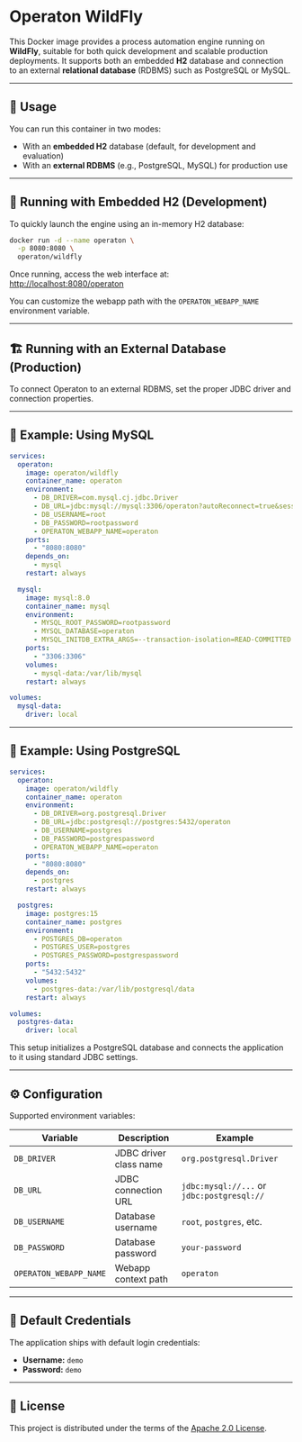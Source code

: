 # Operaton WildFly

This Docker image provides a process automation engine running on **WildFly**, suitable for both quick development and scalable production deployments. It supports both an embedded **H2** database and connection to an external **relational database** (RDBMS) such as PostgreSQL or MySQL.

---

## 🔧 Usage

You can run this container in two modes:

- With an **embedded H2** database (default, for development and evaluation)
- With an **external RDBMS** (e.g., PostgreSQL, MySQL) for production use

---

## 🧪 Running with Embedded H2 (Development)

To quickly launch the engine using an in-memory H2 database:

```bash
docker run -d --name operaton \
  -p 8080:8080 \
  operaton/wildfly
```

Once running, access the web interface at:  
[http://localhost:8080/operaton](http://localhost:8080/operaton)

You can customize the webapp path with the `OPERATON_WEBAPP_NAME` environment variable.

---

## 🏗️ Running with an External Database (Production)

To connect Operaton to an external RDBMS, set the proper JDBC driver and connection properties.

---

## 🐬 Example: Using MySQL

```yaml
services:
  operaton:
    image: operaton/wildfly
    container_name: operaton
    environment:
      - DB_DRIVER=com.mysql.cj.jdbc.Driver
      - DB_URL=jdbc:mysql://mysql:3306/operaton?autoReconnect=true&sessionVariables=transaction_isolation='READ-COMMITTED'
      - DB_USERNAME=root
      - DB_PASSWORD=rootpassword
      - OPERATON_WEBAPP_NAME=operaton
    ports:
      - "8080:8080"
    depends_on:
      - mysql
    restart: always

  mysql:
    image: mysql:8.0
    container_name: mysql
    environment:
      - MYSQL_ROOT_PASSWORD=rootpassword
      - MYSQL_DATABASE=operaton
      - MYSQL_INITDB_EXTRA_ARGS=--transaction-isolation=READ-COMMITTED
    ports:
      - "3306:3306"
    volumes:
      - mysql-data:/var/lib/mysql
    restart: always

volumes:
  mysql-data:
    driver: local
```

---

## 🐘 Example: Using PostgreSQL

```yaml
services:
  operaton:
    image: operaton/wildfly
    container_name: operaton
    environment:
      - DB_DRIVER=org.postgresql.Driver
      - DB_URL=jdbc:postgresql://postgres:5432/operaton
      - DB_USERNAME=postgres
      - DB_PASSWORD=postgrespassword
      - OPERATON_WEBAPP_NAME=operaton
    ports:
      - "8080:8080"
    depends_on:
      - postgres
    restart: always

  postgres:
    image: postgres:15
    container_name: postgres
    environment:
      - POSTGRES_DB=operaton
      - POSTGRES_USER=postgres
      - POSTGRES_PASSWORD=postgrespassword
    ports:
      - "5432:5432"
    volumes:
      - postgres-data:/var/lib/postgresql/data
    restart: always

volumes:
  postgres-data:
    driver: local
```

This setup initializes a PostgreSQL database and connects the application to it using standard JDBC settings.

---

## ⚙️ Configuration

Supported environment variables:

| Variable              | Description                                     | Example                                     |
|-----------------------|-------------------------------------------------|---------------------------------------------|
| `DB_DRIVER`           | JDBC driver class name                          | `org.postgresql.Driver`                     |
| `DB_URL`              | JDBC connection URL                             | `jdbc:mysql://...` or `jdbc:postgresql://`  |
| `DB_USERNAME`         | Database username                               | `root`, `postgres`, etc.                    |
| `DB_PASSWORD`         | Database password                               | `your-password`                             |
| `OPERATON_WEBAPP_NAME`| Webapp context path                             | `operaton`                                  |

---

## 📂 Default Credentials

The application ships with default login credentials:

- **Username:** `demo`
- **Password:** `demo`

---

## 📄 License

This project is distributed under the terms of the [Apache 2.0 License](https://www.apache.org/licenses/LICENSE-2.0).